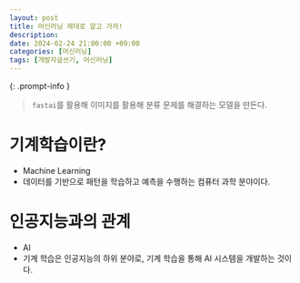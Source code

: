 ```yaml
---
layout: post
title: 머신러닝 제대로 알고 가자!
description:
date: 2024-02-24 21:00:00 +09:00
categories: [머신러닝]
tags: [개발자글쓰기, 머신러닝]
---
```


{: .prompt-info }

> `fastai`를 활용해 이미지를 활용해 분류 문제를 해결하는 모델을 만든다.

# 기계학습이란?

- Machine Learning
- 데이터를 기반으로 패턴을 학습하고 예측을 수행하는 컴퓨터 과학 분야이다.

# 인공지능과의 관계

- AI
- 기계 학습은 인공지능의 하위 분야로, 기계 학습을 통해 AI 시스템을 개발하는 것이다.
